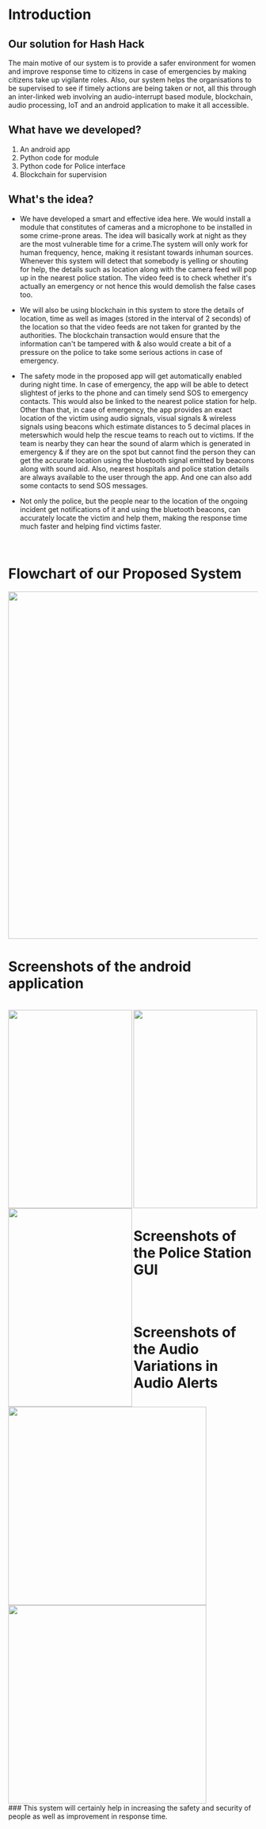 # Introduction


## Our solution for Hash Hack

The main motive of our system is to provide a safer environment for women and improve response time to citizens in case of emergencies by making citizens take up vigilante roles. Also, our system helps the organisations to be supervised to see if timely actions are being taken or not, all this through an inter-linked web involving an audio-interrupt based module, blockchain, audio processing, IoT and an android application to make it all accessible.

## What have we developed?
1. An android app
2. Python code for module
3. Python code for Police interface
4. Blockchain for supervision

## What's the idea?
+ We have developed a smart and effective idea here. We would install a module that constitutes of  cameras and a microphone to be installed in some crime-prone areas. The idea will basically work at night as they are the most vulnerable time for a crime.The system will only work for human frequency, hence, making it resistant towards inhuman sources. Whenever this system will detect that somebody is yelling or shouting for help, the details such as location along with the camera feed will pop up in the nearest police station. The video feed is to check whether it's actually an emergency or not hence this would demolish the false cases too. 

+ We will also be using blockchain in this system to store the details of location, time as well as images (stored in the interval of 2 seconds) of the location so that the video feeds are not taken for granted by the authorities. The blockchain transaction would ensure that the information can't be tampered with & also would create a bit of a pressure on the police to take some serious actions in case of emergency.
+ The safety mode in the proposed app will get automatically enabled during night time. In case of emergency, the app will be able to detect slightest of jerks to the phone and can timely send SOS to emergency contacts. This would also be linked to the nearest police station for help. Other than that, in case of emergency, the app provides an exact location of the victim using audio signals, visual signals & wireless signals using beacons which estimate distances to 5 decimal places in meterswhich would help the rescue teams to reach out to victims. If the team is nearby they can hear the sound of alarm which is generated in emergency & if they are on the spot but cannot find the person they can get the accurate location using the bluetooth signal emitted by beacons along with sound aid. Also, nearest hospitals and police station details are always available to the user through the app. And one can also add some contacts to send SOS messages.
+ Not only the police, but the people near to the location of the ongoing incident get notifications of it and using the bluetooth beacons, can accurately locate the victim and help them, making the response time much faster and helping find victims faster.
<br>

# Flowchart of our Proposed System
<img src="https://github.com/harshil2712/Safeline/blob/master/Screenshots/Flowchart.jpeg" height="700" width="900" >
<br>

# Screenshots of the android application
<br>

<img src="https://github.com/harshil2712/Safeline/blob/master/Screenshots/a.png" align="left" height="400" width="250" >
<img src="https://github.com/harshil2712/Safeline/blob/master/Screenshots/b.png" align="left" height="400" width="250" >
<img src="https://github.com/harshil2712/Safeline/blob/master/Screenshots/c.png" height="400" width="250" >
<br>

# Screenshots of the Police Station GUI
<br>

<img src="https://github.com/harshil2712/Safeline/blob/master/Screenshots/Cameracapture.jpeg" align="left" height="400" width="400" >
<br>

# Screenshots of the Audio Variations in Audio Alerts
<br>
<img src="https://github.com/harshil2712/Safeline/blob/master/Screenshots/Spectogram.jpeg" height="400" width="400" >
<br>
### This system will certainly help in increasing the safety and security of people as well as improvement in response time. 
